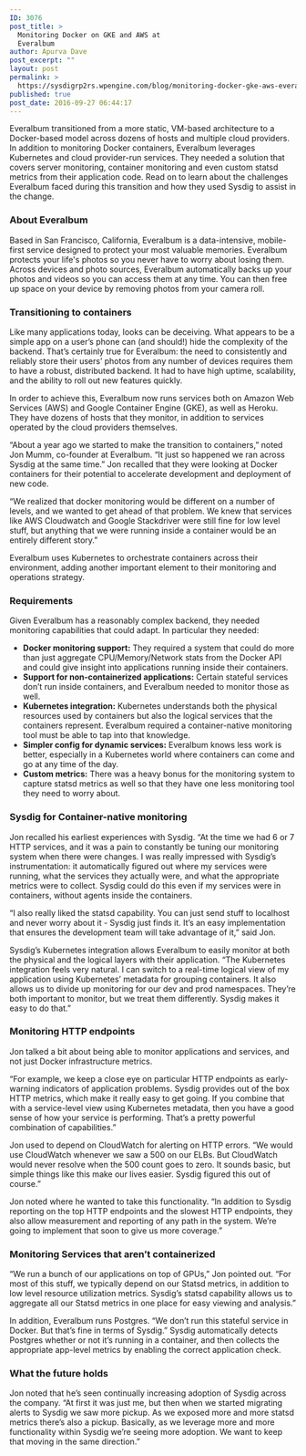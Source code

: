 ```yaml
---
ID: 3076
post_title: >
  Monitoring Docker on GKE and AWS at
  Everalbum
author: Apurva Dave
post_excerpt: ""
layout: post
permalink: >
  https://sysdigrp2rs.wpengine.com/blog/monitoring-docker-gke-aws-everalbum/
published: true
post_date: 2016-09-27 06:44:17
---
```

Everalbum transitioned from a more static, VM-based architecture to a Docker-based model across dozens of hosts and multiple cloud providers. In addition to monitoring Docker containers, Everalbum leverages Kubernetes and cloud provider-run services. They needed a solution that covers server monitoring, container monitoring and even custom statsd metrics from their application code. Read on to learn about the challenges Everalbum faced during this transition and how they used Sysdig to assist in the change.

### About Everalbum

Based in San Francisco, California, Everalbum is a data-intensive, mobile-first service designed to protect your most valuable memories. Everalbum protects your life's photos so you never have to worry about losing them. Across devices and photo sources, Everalbum automatically backs up your photos and videos so you can access them at any time. You can then free up space on your device by removing photos from your camera roll.

### Transitioning to containers

Like many applications today, looks can be deceiving. What appears to be a simple app on a user’s phone can (and should!) hide the complexity of the backend. That’s certainly true for Everalbum: the need to consistently and reliably store their users’ photos from any number of devices requires them to have a robust, distributed backend. It had to have high uptime, scalability, and the ability to roll out new features quickly.

In order to achieve this, Everalbum now runs services both on Amazon Web Services (AWS) and Google Container Engine (GKE), as well as Heroku. They have dozens of hosts that they monitor, in addition to services operated by the cloud providers themselves.

“About a year ago we started to make the transition to containers,” noted Jon Mumm, co-founder at Everalbum. “It just so happened we ran across Sysdig at the same time.” Jon recalled that they were looking at Docker containers for their potential to accelerate development and deployment of new code.

“We realized that docker monitoring would be different on a number of levels, and we wanted to get ahead of that problem. We knew that services like AWS Cloudwatch and Google Stackdriver were still fine for low level stuff, but anything that we were running inside a container would be an entirely different story.”

Everalbum uses Kubernetes to orchestrate containers across their environment, adding another important element to their monitoring and operations strategy.

### Requirements

Given Everalbum has a reasonably complex backend, they needed monitoring capabilities that could adapt. In particular they needed:

*   **Docker monitoring support:** They required a system that could do more than just aggregate CPU/Memory/Network stats from the Docker API and could give insight into applications running inside their containers.
*   **Support for non-containerized applications:** Certain stateful services don’t run inside containers, and Everalbum needed to monitor those as well.
*   **Kubernetes integration:** Kubernetes understands both the physical resources used by containers but also the logical services that the containers represent. Everalbum required a container-native monitoring tool must be able to tap into that knowledge.
*   **Simpler config for dynamic services:** Everalbum knows less work is better, especially in a Kubernetes world where containers can come and go at any time of the day.
*   **Custom metrics:** There was a heavy bonus for the monitoring system to capture statsd metrics as well so that they have one less monitoring tool they need to worry about.

### Sysdig for Container-native monitoring

Jon recalled his earliest experiences with Sysdig. “At the time we had 6 or 7 HTTP services, and it was a pain to constantly be tuning our monitoring system when there were changes. I was really impressed with Sysdig’s instrumentation: it automatically figured out where my services were running, what the services they actually were, and what the appropriate metrics were to collect. Sysdig could do this even if my services were in containers, without agents inside the containers.

“I also really liked the statsd capability. You can just send stuff to localhost and never worry about it - Sysdig just finds it. It’s an easy implementation that ensures the development team will take advantage of it,” said Jon.

Sysdig’s Kubernetes integration allows Everalbum to easily monitor at both the physical and the logical layers with their application. “The Kubernetes integration feels very natural. I can switch to a real-time logical view of my application using Kubernetes’ metadata for grouping containers. It also allows us to divide up monitoring for our dev and prod namespaces. They’re both important to monitor, but we treat them differently. Sysdig makes it easy to do that.”

### Monitoring HTTP endpoints

Jon talked a bit about being able to monitor applications and services, and not just Docker infrastructure metrics.

“For example, we keep a close eye on particular HTTP endpoints as early-warning indicators of application problems. Sysdig provides out of the box HTTP metrics, which make it really easy to get going. If you combine that with a service-level view using Kubernetes metadata, then you have a good sense of how your service is performing. That’s a pretty powerful combination of capabilities.”

Jon used to depend on CloudWatch for alerting on HTTP errors. “We would use CloudWatch whenever we saw a 500 on our ELBs. But CloudWatch would never resolve when the 500 count goes to zero. It sounds basic, but simple things like this make our lives easier. Sysdig figured this out of course.”

Jon noted where he wanted to take this functionality. “In addition to Sysdig reporting on the top HTTP endpoints and the slowest HTTP endpoints, they also allow measurement and reporting of any path in the system. We’re going to implement that soon to give us more coverage.”

### Monitoring Services that aren’t containerized

“We run a bunch of our applications on top of GPUs,” Jon pointed out. “For most of this stuff, we typically depend on our Statsd metrics, in addition to low level resource utilization metrics. Sysdig’s statsd capability allows us to aggregate all our Statsd metrics in one place for easy viewing and analysis.”

In addition, Everalbum runs Postgres. “We don’t run this stateful service in Docker. But that’s fine in terms of Sysdig.” Sysdig automatically detects Postgres whether or not it’s running in a container, and then collects the appropriate app-level metrics by enabling the correct application check.

### What the future holds

Jon noted that he’s seen continually increasing adoption of Sysdig across the company. “At first it was just me, but then when we started migrating alerts to Sysdig we saw more pickup. As we exposed more and more statsd metrics there’s also a pickup. Basically, as we leverage more and more functionality within Sysdig we’re seeing more adoption. We want to keep that moving in the same direction.”